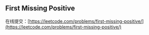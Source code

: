 ## First Missing Positive

在线提交：[https://leetcode.com/problems/first-missing-positive/](https://leetcode.com/problems/first-missing-positive/)
